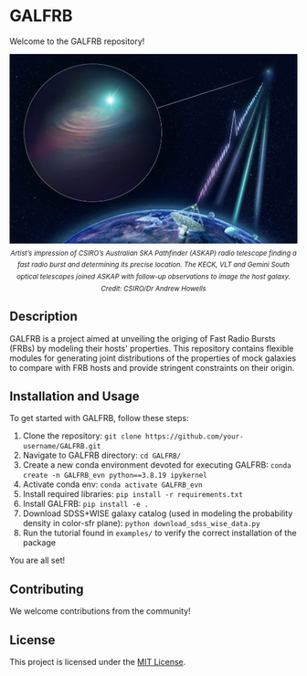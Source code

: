 # GALFRB

Welcome to the GALFRB repository!

<p align="center">
  <img src="FRB_sketch.jpg" alt="Description" width="1000">
  <br>
  <sub><em>Artist’s impression of CSIRO’s Australian SKA Pathfinder (ASKAP) radio telescope finding a fast radio burst and determining its precise location. The KECK, VLT and Gemini South optical telescopes joined ASKAP with follow-up observations to image the host galaxy. Credit: CSIRO/Dr Andrew Howells</em></sub>
</p>


## Description

GALFRB is a project aimed at unveiling the origing of Fast Radio Bursts (FRBs) by modeling their hosts' properties. This repository contains flexible modules for generating joint distributions of the properties of mock galaxies to compare with FRB hosts and provide stringent constraints on their origin.

## Installation and Usage

To get started with GALFRB, follow these steps:

1. Clone the repository: `git clone https://github.com/your-username/GALFRB.git`
2. Navigate to GALFRB directory: `cd GALFRB/`
3. Create a new conda environment devoted for executing GALFRB: `conda create -n GALFRB_evn python==3.8.19 ipykernel`
4. Activate conda env: `conda activate GALFRB_evn` <!-- 2. Install the required dependencies: `pip install -r requirements.txt` -->
5. Install required libraries: `pip install -r requirements.txt`
6. Install GALFRB: `pip install -e .`
7. Download SDSS+WISE galaxy catalog (used in modeling the probability density in color-sfr plane): `python download_sdss_wise_data.py`
8. Run the tutorial found in `examples/` to verify the correct installation of the package

You are all set!

## Contributing

We welcome contributions from the community! 
<!--If you would like to contribute to GALFRB, please follow our [contribution guidelines](CONTRIBUTING.md). -->

## License

This project is licensed under the [MIT License](LICENSE).
